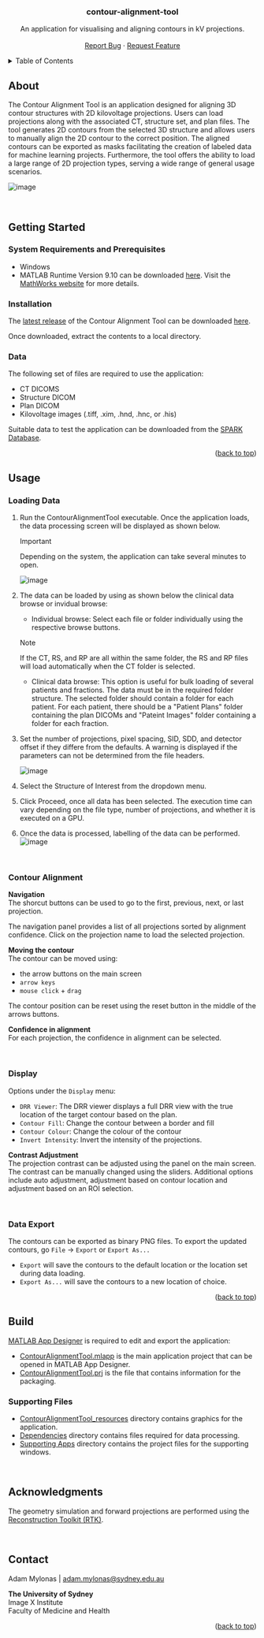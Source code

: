 <a name="readme-top"></a>

<div align="center">

  <h3 align="center">contour-alignment-tool</h3>

  <p align="center">
    An application for visualising and aligning contours in kV projections. 
    <br />
    <br />
    <a href="https://github.com/Image-X-Institute/contour-alignment-tool/issues">Report Bug</a>
    ·
    <a href="https://github.com/Image-X-Institute/contour-alignment-tool/issues">Request Feature</a>
  </p>
</div>



<details>
  <summary>Table of Contents</summary>
  <ol>
    <li>
      <a href="#getting-started">Getting Started</a>
      <ul>
        <li><a href="#system-requirements-and-prerequisites">System Requirements and Prerequisites</a></li>
        <li><a href="#installation">Installation</a></li>
        <li><a href="#data">Data</a></li>
      </ul>
    </li>
    <li>
		<a href="#usage">Usage</a>
		<ul>
			<li><a href="#loading-data">Loading Data</a></li>
			<li><a href="#contour-alignment">Contour Alignment</a></li>
			<li><a href="#display">Display</a></li>
			<li><a href="#data-export">Data Export</a></li>
		</ul>
	</li>
    <li><a href="#build">Build</a></li>
    <li><a href="#acknowledgments">Acknowledgments</a></li>
    <li><a href="#contact">Contact</a></li>
  </ol>
</details>




## About
The Contour Alignment Tool is an application designed for aligning 3D contour structures with 2D kilovoltage projections. Users can load projections along with the associated CT, structure set, and plan files. The tool generates 2D contours from the selected 3D structure and allows users to manually align the 2D contour to the correct position. The aligned contours can be exported as masks facilitating the creation of labeled data for machine learning projects. Furthermore, the tool offers the ability to load a large range of 2D projection types, serving a wide range of general usage scenarios.

![image](https://github.com/Image-X-Institute/contour-alignment-tool/assets/63682590/c008bb15-f33d-45a2-8128-b81f123d3a53)


<br />

## Getting Started
### System Requirements and Prerequisites
- Windows
- MATLAB Runtime Version 9.10 can be downloaded [here](https://ssd.mathworks.com/supportfiles/downloads/R2021a/Release/8/deployment_files/installer/complete/win64/MATLAB_Runtime_R2021a_Update_8_win64.zip). Visit the [MathWorks website](https://au.mathworks.com/products/compiler/matlab-runtime.html) for more details.

### Installation
The [latest release](https://github.com/Image-X-Institute/contour-alignment-tool/releases/latest) of the Contour Alignment Tool can be downloaded [here](https://github.com/Image-X-Institute/contour-alignment-tool/releases/latest/download/ContourAlignmentTool.zip). 

Once downloaded, extract the contents to a local directory.

### Data
The following set of files are required to use the application:
- CT DICOMS
- Structure DICOM
- Plan DICOM
- Kilovoltage images (.tiff, .xim, .hnd, .hnc, or .his)

Suitable data to test the application can be downloaded from the [SPARK Database](https://ses.library.usyd.edu.au/handle/2123/31090). 

<p align="right">(<a href="#readme-top">back to top</a>)</p>


## Usage
### Loading Data
1.	Run the ContourAlignmentTool executable. Once the application loads, the data processing screen will be displayed as shown below.
	> [!IMPORTANT]  
	> Depending on the system, the application can take several minutes to open.
 
	![image](https://github.com/Image-X-Institute/contour-alignment-tool/assets/63682590/c083d152-6e8d-49ae-9d19-ca49de5fb2fc)
2.	The data can be loaded by using as shown below the clinical data browse or invidual browse:
    - Individual browse: Select each file or folder individually using the respective browse buttons. 
	> [!NOTE]
 	> If the CT, RS, and RP are all within the same folder, the RS and RP files will load automatically when the CT folder is selected.
    - Clinical data browse: This option is useful for bulk loading of several patients and fractions. The data must be in the required folder structure. The selected folder should contain a folder for each patient. For each patient, there should be a "Patient Plans" folder containing the plan DICOMs and "Pateint Images" folder containing a folder for each fraction.
3.	Set the number of projections, pixel spacing, SID, SDD, and detector offset if they differe from the defaults. A warning is displayed if the parameters can not be determined from the file headers.

	![image](https://github.com/Image-X-Institute/contour-alignment-tool/assets/63682590/056855ba-4241-4db8-9f68-d51157f54e7f)
4.	Select the Structure of Interest from the dropdown menu.
5.	Click Proceed, once all data has been selected. The execution time can vary depending on the file type, number of projections, and whether it is executed on a GPU.
6.	Once the data is processed, labelling of the data can be performed.
	![image](https://github.com/Image-X-Institute/contour-alignment-tool/assets/63682590/c008bb15-f33d-45a2-8128-b81f123d3a53)

<br/>

### Contour Alignment
**Navigation**<br/>
The shorcut buttons can be used to go to the first, previous, next, or last projection.

The navigation panel provides a list of all projections sorted by alignment confidence. Click on the projection name to load the selected projection.

**Moving the contour**<br/>
The contour can be moved using:<br/>
-	the arrow buttons on the main screen
-	`arrow keys`
-	`mouse click` + `drag`

The contour position can be reset using the reset button in the middle of the arrows buttons.

**Confidence in alignment**<br/>
For each projection, the confidence in alignment can be selected.

<br/>

### Display
Options under the `Display` menu:
- 	`DRR Viewer`: The DRR viewer displays a full DRR view with the true location of the target contour based on the plan.
-	`Contour Fill`: Change the contour between a border and fill
-	`Contour Colour`: Change the colour of the contour
-	`Invert Intensity`: Invert the intensity of the projections.

**Contrast Adjustment**<br/>
The projection contrast can be adjusted using the panel on the main screen. The contrast can be manually changed using the sliders. Additional options include auto adjustment, adjustment based on contour location and adjustment based on an ROI selection.


<br/>

### Data Export
The contours can be exported as binary PNG files. To export the updated contours, go `File` -> `Export` or `Export As...`
- `Export` will save the contours to the default location or the location set during data loading.
- `Export As...` will save the contours to a new location of choice.

<p align="right">(<a href="#readme-top">back to top</a>)</p>



## Build
[MATLAB App Designer](https://au.mathworks.com/products/matlab/app-designer.html) is required to edit and export the application:

- [ContourAlignmentTool.mlapp](ContourAlignmentTool.mlapp) is the main application project that can be opened in MATLAB App Designer.
- [ContourAlignmentTool.prj](ContourAlignmentTool.prj) is the file that contains information for the packaging.

### Supporting Files

- [ContourAlignmentTool_resources](./ContourAlignmentTool_resources) directory contains graphics for the application.
- [Dependencies](./Dependencies) directory contains files required for data processing.
- [Supporting Apps](./Supporting%20Apps) directory contains the project files for the supporting windows.

<br />

## Acknowledgments
The geometry simulation and forward projections are performed using the [Reconstruction Toolkit (RTK)](https://www.openrtk.org/).

<br />

## Contact

Adam Mylonas | adam.mylonas@sydney.edu.au

**The University of Sydney**<br/>
Image X Institute<br/>
Faculty of Medicine and Health

<p align="right">(<a href="#readme-top">back to top</a>)</p>

